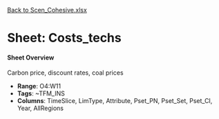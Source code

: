 [Back to Scen_Cohesive.xlsx](README.md)

# Sheet: Costs_techs

#### Sheet Overview

Carbon price, discount rates, coal prices

- **Range**: O4:W11
- **Tags**: ~TFM_INS
- **Columns**: TimeSlice, LimType, Attribute, Pset_PN, Pset_Set, Pset_CI, Year, AllRegions


